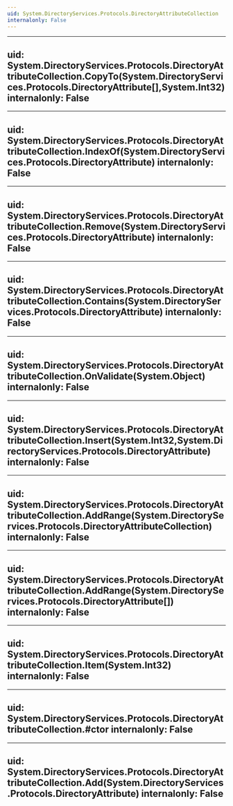 ```yaml
---
uid: System.DirectoryServices.Protocols.DirectoryAttributeCollection
internalonly: False
---
```


---
uid: System.DirectoryServices.Protocols.DirectoryAttributeCollection.CopyTo(System.DirectoryServices.Protocols.DirectoryAttribute[],System.Int32)
internalonly: False
---

---
uid: System.DirectoryServices.Protocols.DirectoryAttributeCollection.IndexOf(System.DirectoryServices.Protocols.DirectoryAttribute)
internalonly: False
---

---
uid: System.DirectoryServices.Protocols.DirectoryAttributeCollection.Remove(System.DirectoryServices.Protocols.DirectoryAttribute)
internalonly: False
---

---
uid: System.DirectoryServices.Protocols.DirectoryAttributeCollection.Contains(System.DirectoryServices.Protocols.DirectoryAttribute)
internalonly: False
---

---
uid: System.DirectoryServices.Protocols.DirectoryAttributeCollection.OnValidate(System.Object)
internalonly: False
---

---
uid: System.DirectoryServices.Protocols.DirectoryAttributeCollection.Insert(System.Int32,System.DirectoryServices.Protocols.DirectoryAttribute)
internalonly: False
---

---
uid: System.DirectoryServices.Protocols.DirectoryAttributeCollection.AddRange(System.DirectoryServices.Protocols.DirectoryAttributeCollection)
internalonly: False
---

---
uid: System.DirectoryServices.Protocols.DirectoryAttributeCollection.AddRange(System.DirectoryServices.Protocols.DirectoryAttribute[])
internalonly: False
---

---
uid: System.DirectoryServices.Protocols.DirectoryAttributeCollection.Item(System.Int32)
internalonly: False
---

---
uid: System.DirectoryServices.Protocols.DirectoryAttributeCollection.#ctor
internalonly: False
---

---
uid: System.DirectoryServices.Protocols.DirectoryAttributeCollection.Add(System.DirectoryServices.Protocols.DirectoryAttribute)
internalonly: False
---
